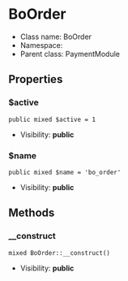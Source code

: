 BoOrder
===============






* Class name: BoOrder
* Namespace: 
* Parent class: PaymentModule





Properties
----------


### $active

    public mixed $active = 1





* Visibility: **public**


### $name

    public mixed $name = 'bo_order'





* Visibility: **public**


Methods
-------


### __construct

    mixed BoOrder::__construct()





* Visibility: **public**



